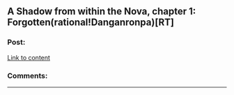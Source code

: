 ## A Shadow from within the Nova, chapter 1: Forgotten(rational!Danganronpa)[RT]

### Post:

[Link to content](https://www.fanfiction.net/s/12117244/2/A-Shadow-from-within-the-Nova)

### Comments:

---

